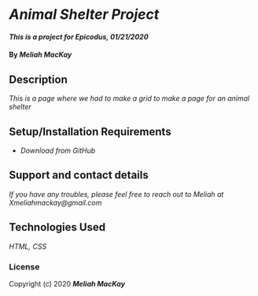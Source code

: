 # _Animal Shelter Project_

#### _This is a project for Epicodus, 01/21/2020_

#### By _**Meliah MacKay**_

## Description

_This is a page where we had to make a grid to make a page for an animal shelter_

## Setup/Installation Requirements

* _Download from GitHub_

## Support and contact details

_If you have any troubles, please feel free to reach out to Meliah at Xmeliahmackay@gmail.com_

## Technologies Used

_HTML, CSS_

### License

Copyright (c) 2020 **_Meliah MacKay_**